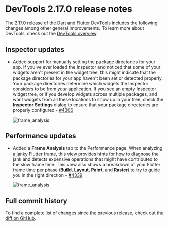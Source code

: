 # DevTools 2.17.0 release notes

The 2.17.0 release of the Dart and Flutter DevTools
includes the following changes among other general improvements.
To learn more about DevTools, check out the
[DevTools overview](https://docs.flutter.dev/tools/devtools/overview).

## Inspector updates

* Added support for manually setting the package directories for your app.
  If you've ever loaded the Inspector and noticed that
  some of your widgets aren't present in the widget tree, this might
  indicate that the package directories for your app
  haven't been set or detected properly.
  Your package directories determine which widgets
  the Inspector considers to be from _your_ application.
  If you see an empty Inspector widget tree,
  or if you develop widgets across multiple packages,
  and want widgets from all these locations to show up in your tree,
  check the **Inspector Settings** dialog to ensure that your package
  directories are properly configured -
  [#4306](https://github.com/flutter/devtools/pull/4306)

  ![frame_analysis]({{site.url}}/tools/devtools/release-notes/images-2.17.0/package_directories.png "package directories")

## Performance updates

* Added a **Frame Analysis** tab to the Performance page.
  When analyzing a janky Flutter frame,
  this view provides hints for how to diagnose the jank and
  detects expensive operations that might have
  contributed to the slow frame time.
  This view also shows a breakdown of your Flutter frame time
  per phase (**Build**, **Layout**, **Paint**, and **Raster**)
  to try to guide you in the right direction -
  [#4339](https://github.com/flutter/devtools/pull/4339)

  ![frame_analysis]({{site.url}}/tools/devtools/release-notes/images-2.17.0/frame_analysis.png "frame analysis")

## Full commit history

To find a complete list of changes since the previous release,
check out
[the diff on GitHub](https://github.com/flutter/devtools/compare/v2.16.0...v2.17.0).

